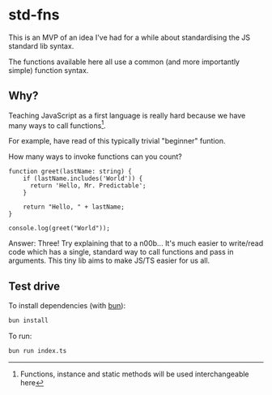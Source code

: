 # std-fns

This is an MVP of an idea I've had for a while about standardising the JS standard lib syntax.

The functions available here all use a common (and more importantly simple) function syntax.

## Why?

Teaching JavaScript as a first language is really hard because we have many ways to call functions[^1].

For example, have read of this typically trivial "beginner" funtion.

How many ways to invoke functions can you count?

```
function greet(lastName: string) {
    if (lastName.includes('World')) {
      return 'Hello, Mr. Predictable';
    }

    return "Hello, " + lastName;
}

console.log(greet("World"));
```

Answer: Three! Try explaining that to a n00b... It's much easier to write/read code which has a single,
standard way to call functions and pass in arguments. This tiny lib aims to make JS/TS easier for us all.

[^1]: Functions, instance and static methods will be used interchangeable here

## Test drive

To install dependencies (with [bun](https://bun.sh/)):

```bash
bun install
```

To run:

```bash
bun run index.ts
```
